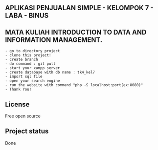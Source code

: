 
## APLIKASI PENJUALAN SIMPLE - KELOMPOK 7 - LABA - BINUS
## MATA KULIAH INTRODUCTION TO DATA AND INFORMATION MANAGEMENT.


```
- go to directory project
- clone this project!
- create branch
- do command : git pull
- start your xampp server
- create database with db name : tk4_kel7
- import sql file
- open your search engine
- run the website with command "php -S localhost:port(ex:8080)"
- Thank You!
```

## License
Free open source

## Project status
Done
